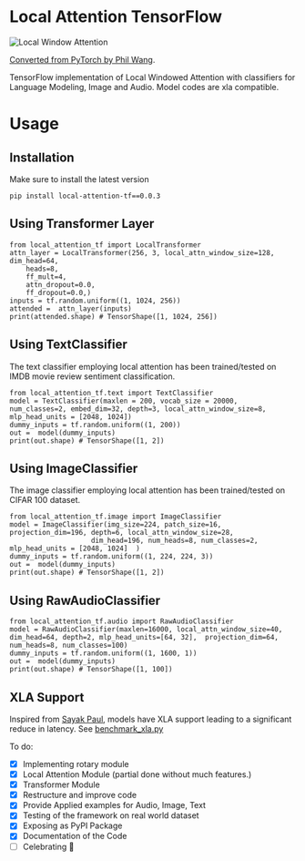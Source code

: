 # Local Attention TensorFlow 

![Local Window Attention](https://github.com/lucidrains/local-attention/blob/master/diagram.png?raw=true "Local Window Attention")

[Converted from PyTorch by Phil Wang](https://github.com/lucidrains/local-attention/).

TensorFlow implementation of Local Windowed Attention with classifiers for Language Modeling, Image and Audio. Model codes are xla compatible.


# Usage

## Installation
Make sure to install the latest version

```
pip install local-attention-tf==0.0.3
```
## Using Transformer Layer


```
from local_attention_tf import LocalTransformer
attn_layer = LocalTransformer(256, 3, local_attn_window_size=128, dim_head=64,
    heads=8,
    ff_mult=4,
    attn_dropout=0.0,
    ff_dropout=0.0,)
inputs = tf.random.uniform((1, 1024, 256))
attended =  attn_layer(inputs)
print(attended.shape) # TensorShape([1, 1024, 256])
```

## Using TextClassifier
The text classifier employing local attention has been trained/tested on IMDB movie review sentiment classification.

```
from local_attention_tf.text import TextClassifier
model = TextClassifier(maxlen = 200, vocab_size = 20000, num_classes=2, embed_dim=32, depth=3, local_attn_window_size=8, mlp_head_units = [2048, 1024])
dummy_inputs = tf.random.uniform((1, 200))
out =  model(dummy_inputs)
print(out.shape) # TensorShape([1, 2])
```

## Using ImageClassifier
The image classifier employing local attention has been trained/tested on CIFAR 100 dataset.

```
from local_attention_tf.image import ImageClassifier
model = ImageClassifier(img_size=224, patch_size=16, projection_dim=196, depth=6, local_attn_window_size=28,
                    dim_head=196, num_heads=8, num_classes=2, mlp_head_units = [2048, 1024]  )
dummy_inputs = tf.random.uniform((1, 224, 224, 3))
out =  model(dummy_inputs)
print(out.shape) # TensorShape([1, 2])
```

## Using RawAudioClassifier

```
from local_attention_tf.audio import RawAudioClassifier
model = RawAudioClassifier(maxlen=16000, local_attn_window_size=40, dim_head=64, depth=2, mlp_head_units=[64, 32],  projection_dim=64, num_heads=8, num_classes=100)
dummy_inputs = tf.random.uniform((1, 1600, 1))
out =  model(dummy_inputs)
print(out.shape) # TensorShape([1, 100])
```

## XLA Support
Inspired from [Sayak Paul](https://github.com/sayakpaul/maxim-tf#xla-support), models have XLA support leading to a significant reduce in latency. See [benchmark_xla.py](./benchmark_xla.py)


To do:

- [X] Implementing rotary module
- [X] Local Attention Module (partial done without much features.)
- [X] Transformer Module
- [X] Restructure and improve code
- [X] Provide Applied examples for Audio, Image, Text
- [X] Testing of the framework on real world dataset
- [X] Exposing as PyPI Package
- [X] Documentation of the Code
- [ ] Celebrating :gift_heart:
